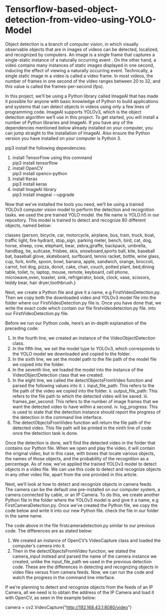 # Tensorflow-based-object-detection-from-video-using-YOLO-Model
Object detection is a branch of computer vision, in which visually observable objects that are in images of videos can be detected, localized, and recognized by computers. An image is a single frame that captures a single-static instance of a naturally occurring event . On the other hand, a video contains many instances of static images displayed in one second, inducing the effect of viewing a naturally occurring event. Technically, a single static image in a video is called a video frame. In most videos, the number of frames in one second of the video ranges between 20 to 32, and this value is called the frames-per-second (fps).

In this project,  we’ll be using a Python library called ImageAI that has made it possible for anyone with basic knowledge of Python to build applications and systems that can detect objects in videos using only a few lines of programming code. ImageAI supports YOLOv3, which is the object detection algorithm we’ll use in this project.
To get started, you will install a number of Python libraries and ImageAI. If you have any of the dependencies mentioned below already installed on your computer, you can jump straight to the installation of ImageAI. Also ensure the Python version you have installed on 
your computer is Python 3.


pip3 install the following dependencies:
1) install TensorFlow using this command             
pip3 install tensorflow
2)  install  OpenCV                                  
pip3 install opencv-python
3)  install Keras                                 
pip3 install keras  
4)  install ImageAI library                         
pip3 install imageai --upgrade           

Now that we’ve installed the tools you need, we’ll be using a trained YOLOv3 computer vision model to perform the detection and recognition tasks. we used the pre trained YOLO model. the file name is YOLO.h5 in our repository. This model is trained to detect and recognize 80 different objects, named below:

classes {person, bicycle, car, motorcycle, airplane, bus, train, truck, boat, traffic light, fire hydrant, stop_sign, parking meter, bench, bird, cat, dog, horse, sheep, cow, elephant, bear, zebra,giraffe, backpack, umbrella, handbag, tie, suitcase, frisbee, skis, snowboard,sports ball, kite, baseball bat, baseball glove, skateboard, surfboard, tennis racket, bottle, wine glass, cup, fork, knife, spoon, bowl, banana, apple, sandwich, orange, broccoli, carrot, hot dog, pizza, donot, cake, chair, couch, potted plant, bed,dining table, toilet, tv, laptop, mouse, remote, keyboard, cell phone, microwave,oven, toaster, sink, refrigerator, book, clock, vase, scissors, teddy bear, hair dryer,toothbrush.}


Next, we create a Python file and give it a name, e.g FirstVideoDetection.py. Then we copy both the downloaded video and YOLOv3 model file into the folder where our FirstVideoDetection.py file is. Once you have done that, we write the exact code which contain our file firstvideodetection.py file. into our FirstVideoDetection.py file.


Before we run our Python code, here’s an in-depth explanation of the preceding code:
1) In the fourth line, we created an instance of the VideoObjectDetection class.
2) In the fifth line, we set the model type to YOLOv3, which corresponds to the YOLO model we downloaded and copied to the folder.
3) In the sixth line, we set the model path to the file path of the model file we copied into the folder.
4) In the seventh line, we loaded the model into the instance of the VideoObjectDetection class that we created.
5) In the eight line, we called the detectObjectsFromVideo function and parsed the following values into it:
i. input_file_path: This refers to the file path of the video we copied into the folder.
ii. output_file_path: This refers to the file path to which the detected video will be saved.
iii. frames_per_second: This refers to the number of image frames that we want the detected video to have within a second.
iv. log_progress: This is used to state that the detection instance should report the progress of the detection in the command line interface.
6) The detectObjectsFromVideo function will return the file path of the detected video. This file path will be printed in the ninth line of code once the detection task is done.


Once the detection is done, we’ll find the detected video in the folder that contains our Python file. When we open and play the video, it will contain the original video, but in this case, with boxes that locate various objects, the names of those objects, and the probability of the recognition as a percentage.
As of now, we’ve applied the trained YOLOv3 model to detect objects in a video file. We can use this code to detect and recognize objects in any other video file, apart from the one provided in this article.


Next, we’ll look at how to detect and recognize objects in camera feeds. The camera can be the default one pre-installed on our computer system, a camera connected by cable, or an IP Camera. To do this, we create another Python file in the folder where the YOLOv3 model is and give it a name, e.g FirstCameraDetection.py.
Once we’ve created the Python file, we copy the code below and write it into our new Python file. check the file in our folder in the same name.


The code above in the file firstcameradetection.py similar to our previous code. The differences are as stated below:
1) We created an instance of OpenCV’s VideoCapture class and loaded the computer’s camera into it.
3) Then in the detectObjectsFromVideo function, we stated the camera_input instead and parsed the name of the camera instance we created, unlike the input_file_path we used in the previous detection code.
These are the differences in detecting and recognizing objects in video files versus from camera feeds. Now, we can run the code and watch the progress in the command line interface.


If we’re planning to detect and recognize objects from the feeds of an IP Camera, all we need is to obtain the address of the IP Camera and load it with OpenCV, as seen in the example below:


camera = cv2.VideoCapture("http://192.168.43.1:8080/video")

